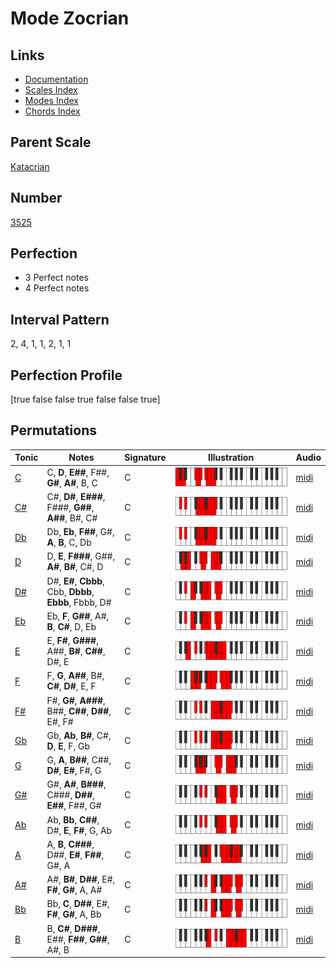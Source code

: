 # Mode Zocrian

## Links

- [Documentation](index.md)
- [Scales Index](Scales.md)
- [Modes Index](Modes.md)
- [Chords Index](Chords.md)

## Parent Scale

[Katacrian](ScaleKatacrian.md)

## Number

[3525](https://ianring.com/musictheory/scales/3525)

## Perfection

- 3 Perfect notes
- 4 Perfect notes

## Interval Pattern

2, 4, 1, 1, 2, 1, 1

## Perfection Profile

[true false false true false false true]

## Permutations

| Tonic | Notes | Signature | Illustration | Audio |
|-------|-------|-----------|--------------|-------|
| [C](ModeCNaturalZocrian.md) | C, **D**, **E##**, F##, **G#**, **A#**, B, C | C | ![CNaturalZocrian](ModeCNaturalZocrian.png) | [midi](https://github.com/edipermadi/music/blob/main/docs/ModeCNaturalZocrian.mid?raw=true) |
| [C#](ModeCSharpZocrian.md) | C#, **D#**, **E###**, F###, **G##**, **A##**, B#, C# | C | ![CSharpZocrian](ModeCSharpZocrian.png) | [midi](https://github.com/edipermadi/music/blob/main/docs/ModeCSharpZocrian.mid?raw=true) |
| [Db](ModeDFlatZocrian.md) | Db, **Eb**, **F##**, G#, **A**, **B**, C, Db | C | ![DFlatZocrian](ModeDFlatZocrian.png) | [midi](https://github.com/edipermadi/music/blob/main/docs/ModeDFlatZocrian.mid?raw=true) |
| [D](ModeDNaturalZocrian.md) | D, **E**, **F###**, G##, **A#**, **B#**, C#, D | C | ![DNaturalZocrian](ModeDNaturalZocrian.png) | [midi](https://github.com/edipermadi/music/blob/main/docs/ModeDNaturalZocrian.mid?raw=true) |
| [D#](ModeDSharpZocrian.md) | D#, **E#**, **Cbbb**, Cbb, **Dbbb**, **Ebbb**, Fbbb, D# | C | ![DSharpZocrian](ModeDSharpZocrian.png) | [midi](https://github.com/edipermadi/music/blob/main/docs/ModeDSharpZocrian.mid?raw=true) |
| [Eb](ModeEFlatZocrian.md) | Eb, **F**, **G##**, A#, **B**, **C#**, D, Eb | C | ![EFlatZocrian](ModeEFlatZocrian.png) | [midi](https://github.com/edipermadi/music/blob/main/docs/ModeEFlatZocrian.mid?raw=true) |
| [E](ModeENaturalZocrian.md) | E, **F#**, **G###**, A##, **B#**, **C##**, D#, E | C | ![ENaturalZocrian](ModeENaturalZocrian.png) | [midi](https://github.com/edipermadi/music/blob/main/docs/ModeENaturalZocrian.mid?raw=true) |
| [F](ModeFNaturalZocrian.md) | F, **G**, **A##**, B#, **C#**, **D#**, E, F | C | ![FNaturalZocrian](ModeFNaturalZocrian.png) | [midi](https://github.com/edipermadi/music/blob/main/docs/ModeFNaturalZocrian.mid?raw=true) |
| [F#](ModeFSharpZocrian.md) | F#, **G#**, **A###**, B##, **C##**, **D##**, E#, F# | C | ![FSharpZocrian](ModeFSharpZocrian.png) | [midi](https://github.com/edipermadi/music/blob/main/docs/ModeFSharpZocrian.mid?raw=true) |
| [Gb](ModeGFlatZocrian.md) | Gb, **Ab**, **B#**, C#, **D**, **E**, F, Gb | C | ![GFlatZocrian](ModeGFlatZocrian.png) | [midi](https://github.com/edipermadi/music/blob/main/docs/ModeGFlatZocrian.mid?raw=true) |
| [G](ModeGNaturalZocrian.md) | G, **A**, **B##**, C##, **D#**, **E#**, F#, G | C | ![GNaturalZocrian](ModeGNaturalZocrian.png) | [midi](https://github.com/edipermadi/music/blob/main/docs/ModeGNaturalZocrian.mid?raw=true) |
| [G#](ModeGSharpZocrian.md) | G#, **A#**, **B###**, C###, **D##**, **E##**, F##, G# | C | ![GSharpZocrian](ModeGSharpZocrian.png) | [midi](https://github.com/edipermadi/music/blob/main/docs/ModeGSharpZocrian.mid?raw=true) |
| [Ab](ModeAFlatZocrian.md) | Ab, **Bb**, **C##**, D#, **E**, **F#**, G, Ab | C | ![AFlatZocrian](ModeAFlatZocrian.png) | [midi](https://github.com/edipermadi/music/blob/main/docs/ModeAFlatZocrian.mid?raw=true) |
| [A](ModeANaturalZocrian.md) | A, **B**, **C###**, D##, **E#**, **F##**, G#, A | C | ![ANaturalZocrian](ModeANaturalZocrian.png) | [midi](https://github.com/edipermadi/music/blob/main/docs/ModeANaturalZocrian.mid?raw=true) |
| [A#](ModeASharpZocrian.md) | A#, **B#**, **D##**, E#, **F#**, **G#**, A, A# | C | ![ASharpZocrian](ModeASharpZocrian.png) | [midi](https://github.com/edipermadi/music/blob/main/docs/ModeASharpZocrian.mid?raw=true) |
| [Bb](ModeBFlatZocrian.md) | Bb, **C**, **D##**, E#, **F#**, **G#**, A, Bb | C | ![BFlatZocrian](ModeBFlatZocrian.png) | [midi](https://github.com/edipermadi/music/blob/main/docs/ModeBFlatZocrian.mid?raw=true) |
| [B](ModeBNaturalZocrian.md) | B, **C#**, **D###**, E##, **F##**, **G##**, A#, B | C | ![BNaturalZocrian](ModeBNaturalZocrian.png) | [midi](https://github.com/edipermadi/music/blob/main/docs/ModeBNaturalZocrian.mid?raw=true) |
